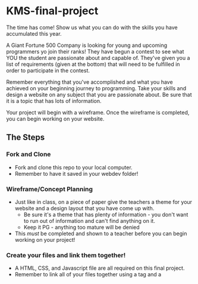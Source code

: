 # KMS-final-project

The time has come! Show us what you can do with the skills you have accumulated this year.  

A Giant Fortune 500 Company is looking for young and upcoming programmers yo join their ranks! They have begun a contest to see what YOU the student are passionate about and capable of.  They've given you a list of requirements (given at the bottom) that will need to be fulfilled in order to participate in the contest.  

Remember everything that you've accomplished and what you have achieved on your beginning journey to programming.  Take your skills and design a website on any subject that you are passionate about.  Be sure that it is a topic that has lots of information.  

Your project will begin with a wireframe.  Once the wireframe is completed, you can begin working on your website.

## The Steps

### Fork and Clone

- Fork and clone this repo to your local computer.  
- Remember to have it saved in your webdev folder!

### Wireframe/Concept Planning

- Just like in class, on a piece of paper give the teachers a theme for your website and a design layout that you have come up with.
  - Be sure it's a theme that has plenty of information - you don't want to run out of information and can't find anything on it.
  - Keep it PG - anything too mature will be denied
- This *must* be completed and shown to a teacher before you can begin working on your project!

### Create your files and link them together!

- A HTML, CSS, and Javascript file are all required on this final project.
- Remember to link all of your files together using a <link> tag and a <script> tag
- Be sure to console.log a sanity check, this will be important, don't delete it! Comment out the console.log when you have confirmed it's connected.
  
# Good Luck!

### HTML Requirements

- At least 5 different images on the website
- Lots of header tags (h1 - h6)
- IDs and Classes for all tags
- Include at least one video using iframe
- Put in at least two buttons
- An Unordered List AND an Ordered List
- Include some formatting for your elements 

### CSS Requirements

- background-color/image
- font color
- font-size
- change the font using font family
- adjust the height
- adjust the width
- text-align if necessary
- include borders
- padding and margin
- add a **hover** pseudo selector when you scroll over something

### JS Requirements

- At least one function that affects an element on your webpage
- using DOM, target all elements you will be adjusting
  - change at least one image, text, and style using DOM
  - add an Event Listener that will listen for an action of your choosing
  - create a responsive button that does something when you press it
- Create an alert on your page that lets your user know something!
- include one object that you can put on your website
- at least one of each data type is used on your website (can exclude null, and undefined)
